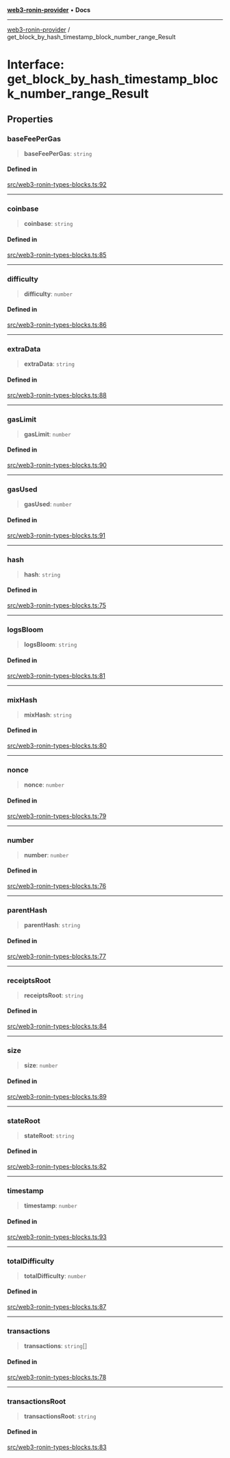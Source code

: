 [**web3-ronin-provider**](../README.md) • **Docs**

***

[web3-ronin-provider](../globals.md) / get\_block\_by\_hash\_timestamp\_block\_number\_range\_Result

# Interface: get\_block\_by\_hash\_timestamp\_block\_number\_range\_Result

## Properties

### baseFeePerGas

> **baseFeePerGas**: `string`

#### Defined in

[src/web3-ronin-types-blocks.ts:92](https://github.com/chuacw/web3-ronin-provider/blob/8f8ec8edfaa82f0741161cc9ab238177f2999ade/src/web3-ronin-types-blocks.ts#L92)

***

### coinbase

> **coinbase**: `string`

#### Defined in

[src/web3-ronin-types-blocks.ts:85](https://github.com/chuacw/web3-ronin-provider/blob/8f8ec8edfaa82f0741161cc9ab238177f2999ade/src/web3-ronin-types-blocks.ts#L85)

***

### difficulty

> **difficulty**: `number`

#### Defined in

[src/web3-ronin-types-blocks.ts:86](https://github.com/chuacw/web3-ronin-provider/blob/8f8ec8edfaa82f0741161cc9ab238177f2999ade/src/web3-ronin-types-blocks.ts#L86)

***

### extraData

> **extraData**: `string`

#### Defined in

[src/web3-ronin-types-blocks.ts:88](https://github.com/chuacw/web3-ronin-provider/blob/8f8ec8edfaa82f0741161cc9ab238177f2999ade/src/web3-ronin-types-blocks.ts#L88)

***

### gasLimit

> **gasLimit**: `number`

#### Defined in

[src/web3-ronin-types-blocks.ts:90](https://github.com/chuacw/web3-ronin-provider/blob/8f8ec8edfaa82f0741161cc9ab238177f2999ade/src/web3-ronin-types-blocks.ts#L90)

***

### gasUsed

> **gasUsed**: `number`

#### Defined in

[src/web3-ronin-types-blocks.ts:91](https://github.com/chuacw/web3-ronin-provider/blob/8f8ec8edfaa82f0741161cc9ab238177f2999ade/src/web3-ronin-types-blocks.ts#L91)

***

### hash

> **hash**: `string`

#### Defined in

[src/web3-ronin-types-blocks.ts:75](https://github.com/chuacw/web3-ronin-provider/blob/8f8ec8edfaa82f0741161cc9ab238177f2999ade/src/web3-ronin-types-blocks.ts#L75)

***

### logsBloom

> **logsBloom**: `string`

#### Defined in

[src/web3-ronin-types-blocks.ts:81](https://github.com/chuacw/web3-ronin-provider/blob/8f8ec8edfaa82f0741161cc9ab238177f2999ade/src/web3-ronin-types-blocks.ts#L81)

***

### mixHash

> **mixHash**: `string`

#### Defined in

[src/web3-ronin-types-blocks.ts:80](https://github.com/chuacw/web3-ronin-provider/blob/8f8ec8edfaa82f0741161cc9ab238177f2999ade/src/web3-ronin-types-blocks.ts#L80)

***

### nonce

> **nonce**: `number`

#### Defined in

[src/web3-ronin-types-blocks.ts:79](https://github.com/chuacw/web3-ronin-provider/blob/8f8ec8edfaa82f0741161cc9ab238177f2999ade/src/web3-ronin-types-blocks.ts#L79)

***

### number

> **number**: `number`

#### Defined in

[src/web3-ronin-types-blocks.ts:76](https://github.com/chuacw/web3-ronin-provider/blob/8f8ec8edfaa82f0741161cc9ab238177f2999ade/src/web3-ronin-types-blocks.ts#L76)

***

### parentHash

> **parentHash**: `string`

#### Defined in

[src/web3-ronin-types-blocks.ts:77](https://github.com/chuacw/web3-ronin-provider/blob/8f8ec8edfaa82f0741161cc9ab238177f2999ade/src/web3-ronin-types-blocks.ts#L77)

***

### receiptsRoot

> **receiptsRoot**: `string`

#### Defined in

[src/web3-ronin-types-blocks.ts:84](https://github.com/chuacw/web3-ronin-provider/blob/8f8ec8edfaa82f0741161cc9ab238177f2999ade/src/web3-ronin-types-blocks.ts#L84)

***

### size

> **size**: `number`

#### Defined in

[src/web3-ronin-types-blocks.ts:89](https://github.com/chuacw/web3-ronin-provider/blob/8f8ec8edfaa82f0741161cc9ab238177f2999ade/src/web3-ronin-types-blocks.ts#L89)

***

### stateRoot

> **stateRoot**: `string`

#### Defined in

[src/web3-ronin-types-blocks.ts:82](https://github.com/chuacw/web3-ronin-provider/blob/8f8ec8edfaa82f0741161cc9ab238177f2999ade/src/web3-ronin-types-blocks.ts#L82)

***

### timestamp

> **timestamp**: `number`

#### Defined in

[src/web3-ronin-types-blocks.ts:93](https://github.com/chuacw/web3-ronin-provider/blob/8f8ec8edfaa82f0741161cc9ab238177f2999ade/src/web3-ronin-types-blocks.ts#L93)

***

### totalDifficulty

> **totalDifficulty**: `number`

#### Defined in

[src/web3-ronin-types-blocks.ts:87](https://github.com/chuacw/web3-ronin-provider/blob/8f8ec8edfaa82f0741161cc9ab238177f2999ade/src/web3-ronin-types-blocks.ts#L87)

***

### transactions

> **transactions**: `string`[]

#### Defined in

[src/web3-ronin-types-blocks.ts:78](https://github.com/chuacw/web3-ronin-provider/blob/8f8ec8edfaa82f0741161cc9ab238177f2999ade/src/web3-ronin-types-blocks.ts#L78)

***

### transactionsRoot

> **transactionsRoot**: `string`

#### Defined in

[src/web3-ronin-types-blocks.ts:83](https://github.com/chuacw/web3-ronin-provider/blob/8f8ec8edfaa82f0741161cc9ab238177f2999ade/src/web3-ronin-types-blocks.ts#L83)
